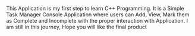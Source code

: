 This Application is my first step to learn C++ Programming. It is a Simple Task Manager Console Application where users can Add, View, Mark them as Complete and Incomplete with the proper interaction with Application. I am still in this journey, Hope you will like the final product
